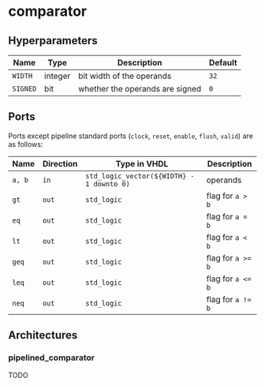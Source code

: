# comparator

## Hyperparameters

| Name | Type | Description | Default |
|------|------|-------------|---------|
|`WIDTH`|integer|bit width of the operands|`32`|
|`SIGNED`|bit|whether the operands are signed|`0`|

## Ports

Ports except pipeline standard ports (`clock`, `reset`, `enable`, `flush`, `valid`) are as follows:

| Name | Direction | Type in VHDL | Description |
|------|-----------|--------------|-------------|
|`a, b`|`in`|`std_logic_vector(${WIDTH} - 1 downto 0)`|operands|
|`gt`|`out`|`std_logic`|flag for `a > b`|
|`eq`|`out`|`std_logic`|flag for `a = b`|
|`lt`|`out`|`std_logic`|flag for `a < b`|
|`geq`|`out`|`std_logic`|flag for `a >= b`|
|`leq`|`out`|`std_logic`|flag for `a <= b`|
|`neq`|`out`|`std_logic`|flag for `a != b`|

## Architectures

### pipelined_comparator

TODO
